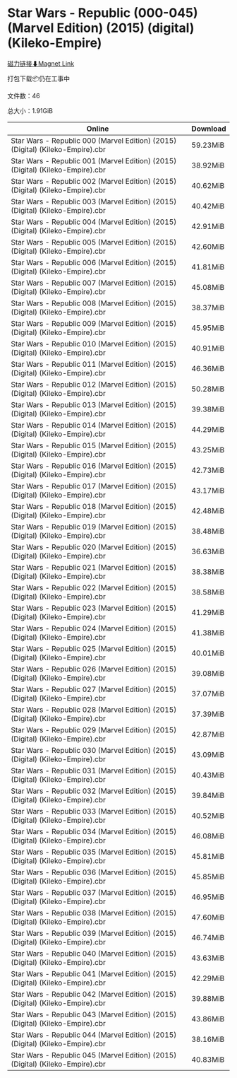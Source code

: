 # Star Wars - Republic (000-045) (Marvel Edition) (2015) (digital) (Kileko-Empire)

[磁力链接⬇Magnet Link](magnet:?xt=urn:btih:d8be3b5afcb25e5c403ea4a7488602bc90e85802&dn=Star%20Wars%20-%20Republic%20%28000-045%29%20%28Marvel%20Edition%29%20%282015%29%20%28digital%29%20%28Kileko-Empire%29)

打包下载📦仍在工事中

文件数：46

总大小：1.91GiB

Online | Download
--- | ---
Star Wars - Republic 000 (Marvel Edition) (2015) (Digital) (Kileko-Empire).cbr | 59.23MiB
Star Wars - Republic 001 (Marvel Edition) (2015) (Digital) (Kileko-Empire).cbr | 38.92MiB
Star Wars - Republic 002 (Marvel Edition) (2015) (Digital) (Kileko-Empire).cbr | 40.62MiB
Star Wars - Republic 003 (Marvel Edition) (2015) (Digital) (Kileko-Empire).cbr | 40.42MiB
Star Wars - Republic 004 (Marvel Edition) (2015) (Digital) (Kileko-Empire).cbr | 42.91MiB
Star Wars - Republic 005 (Marvel Edition) (2015) (Digital) (Kileko-Empire).cbr | 42.60MiB
Star Wars - Republic 006 (Marvel Edition) (2015) (Digital) (Kileko-Empire).cbr | 41.81MiB
Star Wars - Republic 007 (Marvel Edition) (2015) (Digital) (Kileko-Empire).cbr | 45.08MiB
Star Wars - Republic 008 (Marvel Edition) (2015) (Digital) (Kileko-Empire).cbr | 38.37MiB
Star Wars - Republic 009 (Marvel Edition) (2015) (Digital) (Kileko-Empire).cbr | 45.95MiB
Star Wars - Republic 010 (Marvel Edition) (2015) (Digital) (Kileko-Empire).cbr | 40.91MiB
Star Wars - Republic 011 (Marvel Edition) (2015) (Digital) (Kileko-Empire).cbr | 46.36MiB
Star Wars - Republic 012 (Marvel Edition) (2015) (Digital) (Kileko-Empire).cbr | 50.28MiB
Star Wars - Republic 013 (Marvel Edition) (2015) (Digital) (Kileko-Empire).cbr | 39.38MiB
Star Wars - Republic 014 (Marvel Edition) (2015) (Digital) (Kileko-Empire).cbr | 44.29MiB
Star Wars - Republic 015 (Marvel Edition) (2015) (Digital) (Kileko-Empire).cbr | 43.25MiB
Star Wars - Republic 016 (Marvel Edition) (2015) (Digital) (Kileko-Empire).cbr | 42.73MiB
Star Wars - Republic 017 (Marvel Edition) (2015) (Digital) (Kileko-Empire).cbr | 43.17MiB
Star Wars - Republic 018 (Marvel Edition) (2015) (Digital) (Kileko-Empire).cbr | 42.48MiB
Star Wars - Republic 019 (Marvel Edition) (2015) (Digital) (Kileko-Empire).cbr | 38.48MiB
Star Wars - Republic 020 (Marvel Edition) (2015) (Digital) (Kileko-Empire).cbr | 36.63MiB
Star Wars - Republic 021 (Marvel Edition) (2015) (Digital) (Kileko-Empire).cbr | 38.38MiB
Star Wars - Republic 022 (Marvel Edition) (2015) (Digital) (Kileko-Empire).cbr | 38.58MiB
Star Wars - Republic 023 (Marvel Edition) (2015) (Digital) (Kileko-Empire).cbr | 41.29MiB
Star Wars - Republic 024 (Marvel Edition) (2015) (Digital) (Kileko-Empire).cbr | 41.38MiB
Star Wars - Republic 025 (Marvel Edition) (2015) (Digital) (Kileko-Empire).cbr | 40.01MiB
Star Wars - Republic 026 (Marvel Edition) (2015) (Digital) (Kileko-Empire).cbr | 39.08MiB
Star Wars - Republic 027 (Marvel Edition) (2015) (Digital) (Kileko-Empire).cbr | 37.07MiB
Star Wars - Republic 028 (Marvel Edition) (2015) (Digital) (Kileko-Empire).cbr | 37.39MiB
Star Wars - Republic 029 (Marvel Edition) (2015) (Digital) (Kileko-Empire).cbr | 42.87MiB
Star Wars - Republic 030 (Marvel Edition) (2015) (Digital) (Kileko-Empire).cbr | 43.09MiB
Star Wars - Republic 031 (Marvel Edition) (2015) (Digital) (Kileko-Empire).cbr | 40.43MiB
Star Wars - Republic 032 (Marvel Edition) (2015) (Digital) (Kileko-Empire).cbr | 39.84MiB
Star Wars - Republic 033 (Marvel Edition) (2015) (Digital) (Kileko-Empire).cbr | 40.52MiB
Star Wars - Republic 034 (Marvel Edition) (2015) (Digital) (Kileko-Empire).cbr | 46.08MiB
Star Wars - Republic 035 (Marvel Edition) (2015) (Digital) (Kileko-Empire).cbr | 45.81MiB
Star Wars - Republic 036 (Marvel Edition) (2015) (Digital) (Kileko-Empire).cbr | 45.85MiB
Star Wars - Republic 037 (Marvel Edition) (2015) (Digital) (Kileko-Empire).cbr | 46.95MiB
Star Wars - Republic 038 (Marvel Edition) (2015) (Digital) (Kileko-Empire).cbr | 47.60MiB
Star Wars - Republic 039 (Marvel Edition) (2015) (Digital) (Kileko-Empire).cbr | 46.74MiB
Star Wars - Republic 040 (Marvel Edition) (2015) (Digital) (Kileko-Empire).cbr | 43.63MiB
Star Wars - Republic 041 (Marvel Edition) (2015) (Digital) (Kileko-Empire).cbr | 42.29MiB
Star Wars - Republic 042 (Marvel Edition) (2015) (Digital) (Kileko-Empire).cbr | 39.88MiB
Star Wars - Republic 043 (Marvel Edition) (2015) (Digital) (Kileko-Empire).cbr | 43.86MiB
Star Wars - Republic 044 (Marvel Edition) (2015) (Digital) (Kileko-Empire).cbr | 38.16MiB
Star Wars - Republic 045 (Marvel Edition) (2015) (Digital) (Kileko-Empire).cbr | 40.83MiB